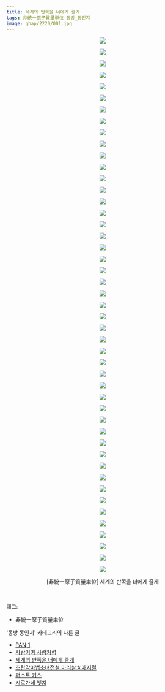 ```yaml
---
title: 세계의 반쪽을 너에게 줄게
tags: 非統一原子質量単位 동방_동인지
image: ghap/2220/001.jpg
---
```

<div class="article">
<p style="text-align: center; clear: none; float: none;"><img src="{{ site.nasurl }}/ghap/2220/001.jpg"/></p>
<p style="text-align: center; clear: none; float: none;"><img src="{{ site.nasurl }}/ghap/2220/002.jpg"/></p>
<p style="text-align: center; clear: none; float: none;"><img src="{{ site.nasurl }}/ghap/2220/003.jpg"/></p>
<p style="text-align: center; clear: none; float: none;"><img src="{{ site.nasurl }}/ghap/2220/004.jpg"/></p>
<p style="text-align: center; clear: none; float: none;"><img src="{{ site.nasurl }}/ghap/2220/005.jpg"/></p>
<p style="text-align: center; clear: none; float: none;"><img src="{{ site.nasurl }}/ghap/2220/006.jpg"/></p>
<p style="text-align: center; clear: none; float: none;"><img src="{{ site.nasurl }}/ghap/2220/007.jpg"/></p>
<p style="text-align: center; clear: none; float: none;"><img src="{{ site.nasurl }}/ghap/2220/008.jpg"/></p>
<p style="text-align: center; clear: none; float: none;"><img src="{{ site.nasurl }}/ghap/2220/009.jpg"/></p>
<p style="text-align: center; clear: none; float: none;"><img src="{{ site.nasurl }}/ghap/2220/010.jpg"/></p>
<p style="text-align: center; clear: none; float: none;"><img src="{{ site.nasurl }}/ghap/2220/011.jpg"/></p>
<p style="text-align: center; clear: none; float: none;"><img src="{{ site.nasurl }}/ghap/2220/012.jpg"/></p>
<p style="text-align: center; clear: none; float: none;"><img src="{{ site.nasurl }}/ghap/2220/013.jpg"/></p>
<p style="text-align: center; clear: none; float: none;"><img src="{{ site.nasurl }}/ghap/2220/014.jpg"/></p>
<p style="text-align: center; clear: none; float: none;"><img src="{{ site.nasurl }}/ghap/2220/015.jpg"/></p>
<p style="text-align: center; clear: none; float: none;"><img src="{{ site.nasurl }}/ghap/2220/016.jpg"/></p>
<p style="text-align: center; clear: none; float: none;"><img src="{{ site.nasurl }}/ghap/2220/017.jpg"/></p>
<p style="text-align: center; clear: none; float: none;"><img src="{{ site.nasurl }}/ghap/2220/018.jpg"/></p>
<p style="text-align: center; clear: none; float: none;"><img src="{{ site.nasurl }}/ghap/2220/019.jpg"/></p>
<p style="text-align: center; clear: none; float: none;"><img src="{{ site.nasurl }}/ghap/2220/020.jpg"/></p>
<p style="text-align: center; clear: none; float: none;"><img src="{{ site.nasurl }}/ghap/2220/021.jpg"/></p>
<p style="text-align: center; clear: none; float: none;"><img src="{{ site.nasurl }}/ghap/2220/022.jpg"/></p>
<p style="text-align: center; clear: none; float: none;"><img src="{{ site.nasurl }}/ghap/2220/023.jpg"/></p>
<p style="text-align: center; clear: none; float: none;"><img src="{{ site.nasurl }}/ghap/2220/024.jpg"/></p>
<p style="text-align: center; clear: none; float: none;"><img src="{{ site.nasurl }}/ghap/2220/025.jpg"/></p>
<p style="text-align: center; clear: none; float: none;"><img src="{{ site.nasurl }}/ghap/2220/026.jpg"/></p>
<p style="text-align: center; clear: none; float: none;"><img src="{{ site.nasurl }}/ghap/2220/027.jpg"/></p>
<p style="text-align: center; clear: none; float: none;"><img src="{{ site.nasurl }}/ghap/2220/028.jpg"/></p>
<p style="text-align: center; clear: none; float: none;"><img src="{{ site.nasurl }}/ghap/2220/029.jpg"/></p>
<p style="text-align: center; clear: none; float: none;"><img src="{{ site.nasurl }}/ghap/2220/030.jpg"/></p>
<p style="text-align: center; clear: none; float: none;"><img src="{{ site.nasurl }}/ghap/2220/031.jpg"/></p>
<p style="text-align: center; clear: none; float: none;"><img src="{{ site.nasurl }}/ghap/2220/032.jpg"/></p>
<p style="text-align: center; clear: none; float: none;"><img src="{{ site.nasurl }}/ghap/2220/033.jpg"/></p>
<p style="text-align: center; clear: none; float: none;"><img src="{{ site.nasurl }}/ghap/2220/034.jpg"/></p>
<p style="text-align: center; clear: none; float: none;"><img src="{{ site.nasurl }}/ghap/2220/035.jpg"/></p>
<p style="text-align: center; clear: none; float: none;"><img src="{{ site.nasurl }}/ghap/2220/036.jpg"/></p>
<p style="text-align: center; clear: none; float: none;"><img src="{{ site.nasurl }}/ghap/2220/037.jpg"/></p>
<p style="text-align: center; clear: none; float: none;"><img src="{{ site.nasurl }}/ghap/2220/038.jpg"/></p>
<p style="text-align: center; clear: none; float: none;"><img src="{{ site.nasurl }}/ghap/2220/039.jpg"/></p>
<p style="text-align: center; clear: none; float: none;"><img src="{{ site.nasurl }}/ghap/2220/040.jpg"/></p>
<p style="text-align: center; clear: none; float: none;"><img src="{{ site.nasurl }}/ghap/2220/041.jpg"/></p>
<p style="text-align: center; clear: none; float: none;"><img src="{{ site.nasurl }}/ghap/2220/042.jpg"/></p>
<p style="text-align: center; clear: none; float: none;"><img src="{{ site.nasurl }}/ghap/2220/043.jpg"/></p>
<p style="text-align: center; clear: none; float: none;"><img src="{{ site.nasurl }}/ghap/2220/044.jpg"/></p>
<p style="text-align: center; clear: none; float: none;"><img src="{{ site.nasurl }}/ghap/2220/045.jpg"/></p>
<p style="text-align: center; clear: none; float: none;"><img src="{{ site.nasurl }}/ghap/2220/046.jpg"/></p>
<p style="text-align: center; clear: none; float: none;"><img src="{{ site.nasurl }}/ghap/2220/047.jpg"/></p>
<p style="text-align: center; clear: none; float: none;">[非統一原子質量単位] 세계의 반쪽을 너에게 줄게</p>
<p><br/></p>
</div><div class="tagTrail">
<p>태그: </p>
<ul>
<li>非統一原子質量単位</li>
</ul>
</div><div class="another">
<p>'동방 동인지' 카테고리의 다른 글</p>
<ul>
<li><a href="/2016-09-18-ghap_2222">PAN;1</a></li>
<li><a href="/2016-09-18-ghap_2221">사람이여 사람처럼</a></li>
<li><a href="/2016-09-18-ghap_2220">세계의 반쪽을 너에게 줄게</a></li>
<li><a href="/2016-09-18-ghap_2219">초탄막마법소녀전설 마리살☆매지컬</a></li>
<li><a href="/2016-09-18-ghap_2218">퍼스트 키스</a></li>
<li><a href="/2016-09-18-ghap_2217">시로가네 엣지</a></li>
</ul>
</div><div class="cb_module cb_fluid">
<div class="cb_wrt cb_profile">
</div><!-- commentList close -->
</div>